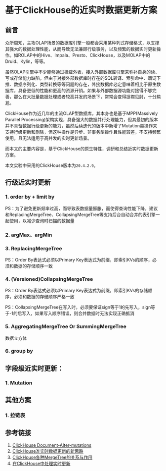 # 基于ClickHouse的近实时数据更新方案

## 前言

众所周知，主攻OLAP场景的数据库引擎一般都会采用某种列式存储格式，以支撑其强大的数据处理性能，从而导致无法兼顾行级事务，以及频繁的数据实时更新操作。如ROLAP中的Hive、Impala、Presto、ClickHouse，以及MOLAP中的Druid、Kylin，等等。

虽然OLAP引擎中不少能够通过挂载外表，接入外部数据库引擎来弥补自身的读、写或存储能力缺陷，但由于对接外部数据库时存在的SQL转译、索引命中、谓词下推、数据序列化、类型转换等等问题的存在，外接数据库必定意味着相比于原生数据库，具备更低的性能和更高的资源开销。如果与外部数据源功能对接得不够完善，那么在大批量数据处理或者较高并发的场景下，常常会变得捉襟见肘，十分尴尬。

ClickHouse作为近几年的主流OLAP型数据库，其本身也是基于MPP(Massively Parallel Processing)架构实现，具备强大的数据并行处理能力，但其最初的版本并不具备数据行级更新的能力，虽然后续迭代的版本中新增了Mutation类操作来支持行级更新和删除，但这种操作是异步、非事务型操作且性能较差，不支持频繁使用，且无法适用于高并发的实时更新场景。

而本文的主要内容是，基于ClickHouse的原生特性，调研和总结近实时数据更新方案。

本文实验中采用的ClickHouse版本为`20.4.2.9`。

## 行级近实时更新

### 1. order by + limit by

PS：为了避免更新频率过高，而导致表数据量膨胀，而使得查询性能下降，建议和ReplacingMergeTree、CollapsingMergeTree等支持后台自动合并的表引擎一起使用，以减少查询时扫描的数据量



### 2. argMax、argMin



### 3. ReplacingMergeTree



PS：Order By表达式必须以Primary Key表达式为前缀，即索引KVs的顺序，必须和数据的存储顺序一致



### 4. (Versioned)CollapsingMergeTree



PS：Order By表达式必须以Primary Key表达式为前缀，即索引KVs的存储顺序，必须和数据的存储顺序严格一致

PS：CollapsingMergeTree在写入时，必须要保证sign等于1的先写入，sign等于-1的后写入，如果写入顺序错误，则合并数据时无法实现正确抵消



### 5. AggregatingMergeTree Or SummingMergeTree

数据立方体



### 6. group by



## 字段级近实时更新：

### 1. Mutation







## 其他方案

### 1. 拉链表





## 参考链接

1. [ClickHouse Document-Alter-mutations](https://clickhouse.com/docs/en/sql-reference/statements/alter/#mutations)
2. [ClickHouse准实时数据更新的新思路](https://cloud.tencent.com/developer/article/1644570)
3. [ClickHouse各种MergeTree的关系与作用](https://mp.weixin.qq.com/s?__biz=MzA4MDIwNTY4MQ==&mid=2247483804&idx=1&sn=b304f7f88d064cc08f87fa5eaafec0b7&chksm=9fa68382a8d10a9440d3ce2a92a04c4a74aeda2d959049f04f1a414c1fb8034b97d9f7243c21&scene=21#wechat_redirect)
4. [在ClickHouse中处理实时更新](https://developer.aliyun.com/article/823894?utm_content=m_1000311820)